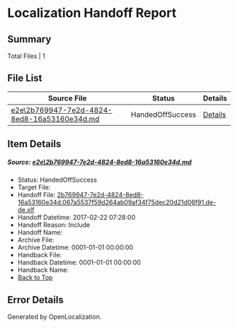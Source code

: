 # <a name='report-top'></a> Localization Handoff Report

## Summary
 Total Files | 1

## File List
 Source File | Status | Details 
 ----------- | ------ | ------- 
 [e2e\2b769947-7e2d-4824-8ed8-16a53160e34d.md](https://github.com/OpenLocalizationTestOrg/ol-test4/blob/d12371b0cfccea9e61c680e90e99fe3b30be1357/e2e/2b769947-7e2d-4824-8ed8-16a53160e34d.md) | HandedOffSuccess | [Details](#14c408401b992c627d99adfb1a39a2e1adda0af42)

## Item Details
##### <a name='14c408401b992c627d99adfb1a39a2e1adda0af42'></a> Source: [e2e\2b769947-7e2d-4824-8ed8-16a53160e34d.md](https://github.com/OpenLocalizationTestOrg/ol-test4/blob/d12371b0cfccea9e61c680e90e99fe3b30be1357/e2e/2b769947-7e2d-4824-8ed8-16a53160e34d.md)
* Status: HandedOffSuccess
* Target File: 
* Handoff File: [2b769947-7e2d-4824-8ed8-16a53160e34d.067a5537f59d264ab09af34f75dec20d21d06f91.de-de.xlf](https://github.com/OpenLocalizationTestOrg/ol-test4-handoff/blob/11034b60f3b1d6f0fb8dc5a0f0c740666fbc98b2/ol-handoff/OpenLocalizationTestOrg/ol-test4-dede/xinjiang/ht/2b769947-7e2d-4824-8ed8-16a53160e34d.067a5537f59d264ab09af34f75dec20d21d06f91.de-de.xlf)
* Handoff Datetime: 2017-02-22 07:28:00
* Handoff Reason: Include
* Handoff Name: 
* Archive File: 
* Archive Datetime: 0001-01-01 00:00:00
* Handback File: 
* Handback Datetime: 0001-01-01 00:00:00
* Handback Name: 
* [Back to Top](#report-top)


## Error Details

Generated by OpenLocalization.
